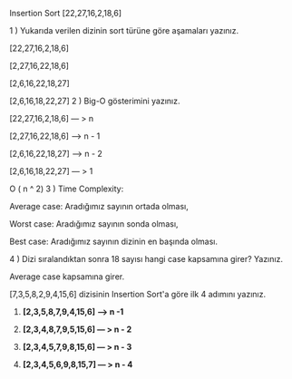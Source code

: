 Insertion Sort
[22,27,16,2,18,6]

1 ) Yukarıda verilen dizinin sort türüne göre aşamaları yazınız.


[22,27,16,2,18,6]

[2,27,16,22,18,6]

[2,6,16,22,18,27]

[2,6,16,18,22,27]
2 ) Big-O gösterimini yazınız.


[22,27,16,2,18,6] — > n

[2,27,16,22,18,6] —> n - 1

[2,6,16,22,18,27] —> n - 2

[2,6,16,18,22,27] — > 1

O ( n ^ 2)
3 ) Time Complexity:

Average case: Aradığımız sayının ortada olması,

Worst case: Aradığımız sayının sonda olması,

Best case: Aradığımız sayının dizinin en başında olması.

4 ) Dizi sıralandıktan sonra 18 sayısı hangi case kapsamına girer? Yazınız.

Average case kapsamına girer.

[7,3,5,8,2,9,4,15,6] dizisinin Insertion Sort'a göre ilk 4 adımını yazınız.

1.  **[2,3,5,8,7,9,4,15,6] —> n -1**

2.  **[2,3,4,8,7,9,5,15,6] — > n - 2**

3.  **[2,3,4,5,7,9,8,15,6] — > n - 3**

4.  **[2,3,4,5,6,9,8,15,7] — > n - 4**
